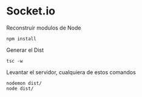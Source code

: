# Socket.io

Reconstruir modulos de Node
```
npm install
```

Generar el Dist

```
tsc -w
```

Levantar el servidor, cualquiera de estos comandos

```
nodemon dist/
node dist/
```

